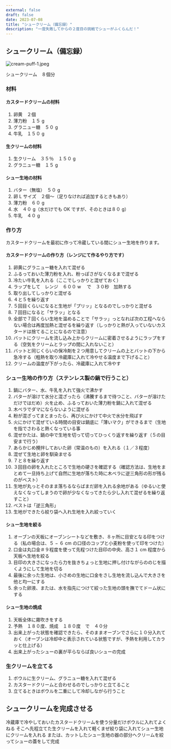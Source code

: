 ```yaml
---
external: false
draft: false
date: 2023-07-08
title: "シュークリーム（備忘録）"
description: "一度失敗してからの２度目の挑戦でシューがふくらんだ！"
---
```


## シュークリーム（備忘録）

![cream-puff-1.jpeg](/images/cream-puff-1.jpeg)

シュークリーム　８個分

### 材料

#### カスタードクリームの材料

1. 卵黄　２個
2. 薄力粉　１５ g
3. グラニュー糖　５０ g
4. 牛乳　１５０ g

#### 生クリームの材料

1. 生クリーム　３５％　１５０ g
2. グラニュー糖　１５ g

#### シュー生地の材料

1. バター（無塩）　５０ g
2. 卵 L サイズ　２個〜（足りなければ追加するときもあり）
3. 薄力粉　６０ g
4. 水　４０ g（水だけでも OK ですが、そのときは８０ g）
5. 牛乳　４０ g

### 作り方

カスタードクリームを最初に作って冷蔵している間にシュー生地を作ります。

#### カスタードクリームの作り方（レンジにて作るやり方です）

1. 卵黄にグラニュー糖を入れて混ぜる
2. ふるっておいた薄力粉を入れ、粉っぽさがなくなるまで混ぜる
3. 冷たい牛乳を入れる（ここでしっかりと混ぜておく）
4. ラップをして　レンジ　６００ w 　で　３０秒　加熱する
5. 取り出してしっかりと混ぜる
6. ４と５を繰り返す
7. ５回目くらいになると生地が「プリッ」となるのでしっかりと混ぜる
8. ７回目になると「サラッ」となる
9. 全部で７回くらい生地を温めることで「サラッ」っとなれば次の工程へならない場合は再度加熱と混ぜるを繰り返す（しっかりと熱が入っていないカスタードは捨てることになるので注意）
10. バットにクリームを流し込み上からクリームに密着させるようにラップをする（空気をクリームとラップの間に入れないこと）
11. バットと同じくらいの保冷剤を２つ用意してクリームの上とバットの下から急冷する（粗熱を取り冷蔵庫に入れて冷やせる温度まで下げること）
12. クリームの温度が下がったら、冷蔵庫に入れて冷やす

### シュー生地の作り方（ステンレス製の鍋で行うこと）

1. 鍋にバター、水、牛乳を入れて強火で沸かす
2. バターが溶けて水分と混ざったら（沸騰するまで待つこと、バターが溶けただけではだめ）火を止め、ふるっておいた薄力粉を鍋に入れて混ぜる
3. 木ベラでダマにならないように混ぜる
4. 粉が混ざってまとまったら、再び火にかけて中火で水分を飛ばす
5. 火にかけて混ぜている時間の目安は鍋底に「薄いマク」ができるまで（生地を指でさわると熱くなっている事
6. 混ぜかたは、鍋の中で生地を切って切ってひっくり返すを繰り返す（５の目安まで行う）
7. あらかじめ攪拌しておいた卵（常温のもの）を入れる（１／３程度）
8. 混ぜて生地と卵を馴染ませる
9. ７と８を繰り返す
10. ３回目の卵を入れたところで生地の硬さを確認する（確認方法は、生地をまとめて一旦持ち上げて自然に生地が落ちた時に木ベラに逆三角形の形が残るのがベスト）
11. 生地が丸っとそのまま落ちるならばまだ卵を入れる余地がある（ゆるいと使えなくなってしまうので卵が少なくなってきたら少し入れて混ぜるを繰り返すこと）
12. ベストは「逆三角形」
13. 生地ができたら絞り袋へ入れ生地を入れ絞っていく

#### シュー生地を絞る

1. オーブンの天板にオーブンシートなどを敷き、８ヶ所に目安となる印をつける（私の場合は、５ − ６ cm の口径のコップと小麦粉を使って印をつけた）
2. 口金は丸口金＃９程度を使って先程つけた目印の中央、高さ１ cm 程度から天板へ生地を絞る
3. 目印の大きさになったら力を抜きちょっと生地に押し付けながらののじを描くようにして生地を切る
4. 最後に余った生地は、小さめの生地に口金をさし生地を流し込んで大きさを他と均一にする
5. 余った卵液、または、水を指先につけて絞った生地の頭を撫でてドーム状にする

#### シュー生地の焼成

1. 天板全体に霧吹きをする
2. 予熱　１８０度、焼成　１８０度　で　４０分
3. 出来上がった状態を確認できたら、そのままオーブンでさらに１０分入れておく（オーブンは冷却中と表示されている状態ですが、予熱を利用してカラッと仕上げる）
4. 出来上がったシューの裏が平らならば良いシューの完成

### 生クリームを立てる

1. ボウルに生クリーム、グラニュー糖を入れて混ぜる
2. カスタードクリームと合わせるのでしっかりと立てること
3. 立てるときはボウルを二重にして冷却しながら行うこと

## シュークリームを完成させる

冷蔵庫で冷やしておいたカスタードクリームを使う分量だけボウルに入れてよくねる
そこへ先程立てた生クリームを入れて軽くまぜ絞り袋に入れてシュー生地にクリームを入れる
または、カットしたシュー生地の器の部分へクリームを絞ってシューの蓋をして完成
